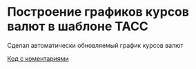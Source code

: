 #  Построение графиков курсов валют в шаблоне ТАСС
Сделал автоматически обновляемый график курсов валют

[Код с коментариями]([https://github.com/novichkovnet/tutorials/blob/master/Exchange_Rates/Exchange_Rates_TASS.ipynb](https://github.com/novichkovnet/tutorials/blob/master/Exchange_Rates/Exchange_Rates_TASS.ipynb))